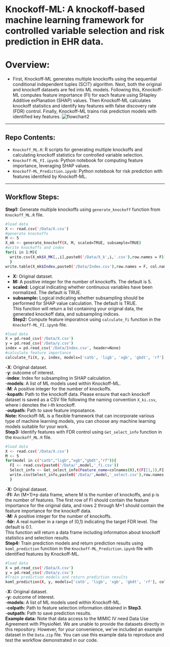 # Knockoff-ML: A knockoff-based machine learning framework for controlled variable selection and risk prediction in EHR data.<br/>
# Overview:
* First, Knockoff-ML generates multiple knockoffs using the sequential conditional independent tuples (SCIT) algorithm. Next, both the original and knockoff datasets are fed into ML models. Following this, Knockoff-ML computes feature importance (FI) for each feature using SHapley Additive exPlanation (SHAP) values. Then Knockoff-ML calculates knockoff statistics and identify key features with false discovery rate (FDR) control. Finally, Knockoff-ML trains risk prediction models with identified key features.
![flowchart2](https://github.com/user-attachments/assets/7c8373e5-4ee0-49d2-bacc-0a539304528d)
---
## Repo Contents:
* `Knockoff_ML.R`: R scripts for generating multiple knockoffs and calculating knockoff statistics for controlled variable selection.
* `Knockoff-ML_FI.ipynb`: Python notebook for computing feature importance, leveraging SHAP values.
* `Knockoff-ML_Prediction.ipynb`: Python notebook for risk prediction with features identifeid by Knockoff-ML.

---

## Workflow Steps:
**Step1:** Generate multiple knockoffs using `generate_knockoff` function from `Knockoff_ML.R` file.<br/>
```bash
#load data
X <- read.csv('/Data/X.csv')
#generate knockoffs
M <- 5
X_mk <- generate_knockoff(X, M, scaled=TRUE, subsample=TRUE)
#write knockoffs and index
for(i in 1:M){
  write.csv(X_mk$X_MK[,,i],paste0('/Data/X_k',i,'.csv'),row.names = F))
  }
write.table(X_mk$Index,paste0('/Data/Index.csv'),row.names = F, col.names = F)
```
- **X:** Original dataset. <br/>
- **M:** A positive integer for the number of knockoffs. The default is 5.<br/>
- **scaled:** Logical indicating whether continuous variables have been normalized. The default is TRUE.<br/>
- **subsample:** Logical indicating whether subsampling should be performed for SHAP value calculation. The default is TRUE. <br/>
This function will return a list containing your original data, the generated knockoff data, and subsampling indices.<br/>
**Step2:** Compute feature imporatnce using `calculate_fi` function in the `Knockoff-ML_FI.ipynb` file. <br/>
```bash
#load data 
X = pd.read_csv('/Data/X.csv')
y = pd.read_csv('/Data/y.csv')
index = pd.read_csv('/Data/Index.csv', header=None)
#calculate feature importance
calculate_fi(X, y, index, models=['catb', 'ligb', 'xgb', 'gbdt', 'rf'], M=5, kopath='/Data', outpath='/Data')
```
-**X**: Original dataset. <br/>
-**y**: outcome of interest.<br/>
-**index**: Index for subsampling in SHAP calculation.<br/>
-**models**: A list of ML models used within Knockoff-ML.<br/>
-**M**: A positive integer for the number of knockoffs.<br/>
-**kopath:** Path to the knockoff data. Please ensure that each knockoff dataset is saved as a CSV file following the naming convention `X_ki.csv`, where i denotes the i-th knockoff.<br/>
-**outpath:** Path to save feature impoatance.<br/>
**Note:** Knockoff-ML is a flexible framework that can incorporate various type of machine learning models, you can choose any machine learning models suitable for your work.<br/>
**Step3:** Identify features with FDR control using `Get_select_info` function in the `Knockoff_ML.R` file.<br/>
```bash
#load data
X <- read.csv('/Data/X.csv')
M <- 5
for(model in c("catb","ligb","xgb","gbdt","rf")){
  FI <- read.csv(paste0('/Data/',model,'_fi.csv'))
  Select_info <- Get_select_info(Feature_name=colnames(X),t(FI[1,]),FI[2:M+1,],M,fdr=0.1),
  write.csv(Select_info,paste0('/Data/',model,'_select.csv'),row.names = F)
  }
```
-**X:** Original dataset. <br/>
-**FI:** An (M+1)*p data frame, where M is the number of knockoffs, and p is the number of features. The first row of FI should contain the feature importance for the original data, and rows 2 through M+1 should contain the feature importance for the knockoff data. <br/>
-**M:** A positive integer for the number of knockoffs.<br/>
-**fdr:** A real number in a range of (0,1) indicating the target FDR level. The default is 0.1.<br/>
This function will return a data frame including information about knockoff statistics and selection results.<br/>
**Step4:** Train prediction models and return prediction results using `koml_prediction` function in the `Knockoff-ML_Prediction.ipynb` file with identified features by Knockoff-ML.<br/>
```bash
#load data 
X = pd.read_csv('/Data/X.csv')
y = pd.read_csv('/Data/y.csv')
#Train prediction models and return prediction results
koml_prediction(X, y, models=['catb', 'ligb', 'xgb', 'gbdt', 'rf'], colpath='/Data',outpath='/Data')
```
-**X:** Original dataset. <br/>
-**y:** outcome of interest.<br/>
-**models:** A list of ML models used within Knockoff-ML.<br/>
-**colpath:** Path to feature selection information obtained in **Step3**.<br/>
-**outpath:** Path to save prediction results.<br/>
**Example data:** Note that data access to the MIMIC IV need Data Use Agreement with PhysioNet. We are unable to provide the datasets directly in this repository. However, for your convenience, we've included an example dataset in the `Data.zip` file. You can use this example data to reproduce and test the workflow demonstrated in our code.

